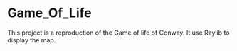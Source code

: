 # Game_Of_Life
This project is a reproduction of the Game of life of Conway. It use Raylib to display the map.
